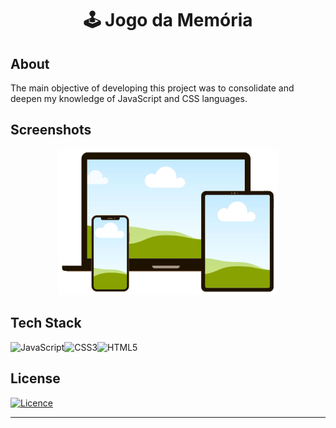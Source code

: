 <div align="center">
  <h1> 🕹️ Jogo da Memória</h1>
</div>

## About

<p>

The main objective of developing this project was to consolidate and deepen my knowledge of JavaScript and CSS languages.

</p>

## Screenshots

<p align="center">
  <img width="70%" style="max-width:70%" src="./assets/MarkUp/jogo-memoria.png">
</p>

## Tech Stack

![JavaScript](https://img.shields.io/badge/javascript-%23323330.svg?style=for-the-badge&logo=javascript&logoColor=%23F7DF1E)![CSS3](https://img.shields.io/badge/css3-%231572B6.svg?style=for-the-badge&logo=css3&logoColor=white)![HTML5](https://img.shields.io/badge/html5-%23E34F26.svg?style=for-the-badge&logo=html5&logoColor=white)

## License

[![Licence](https://img.shields.io/github/license/Ileriayo/markdown-badges?style=for-the-badge)](/LICENSE)

<hr>